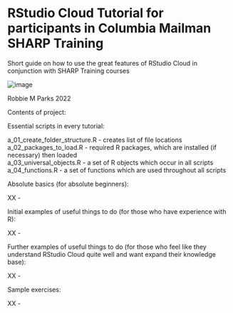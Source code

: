 # RStudio Cloud Tutorial for participants in Columbia Mailman SHARP Training

Short guide on how to use the great features of RStudio Cloud in conjunction with SHARP Training courses

![image](https://github.com/rmp15/rstudio_cloud_tutorial/blob/main/banner/banner.jpg)

Robbie M Parks 2022

Contents of project:

Essential scripts in every tutorial:

a_01_create_folder_structure.R      - creates list of file locations\
a_02_packages_to_load.R             - required R packages, which are installed (if necessary) then loaded\
a_03_universal_objects.R            - a set of R objects which occur in all scripts\
a_04_functions.R                    - a set of functions which are used throughout all scripts

Absolute basics (for absolute beginners):

XX                                  -

Initial examples of useful things to do (for those who have experience with R):

XX                                  -

Further examples of useful things to do (for those who feel like they understand RStudio Cloud quite well and want expand their knowledge base):

XX                                  -

Sample exercises:

XX                                  -
